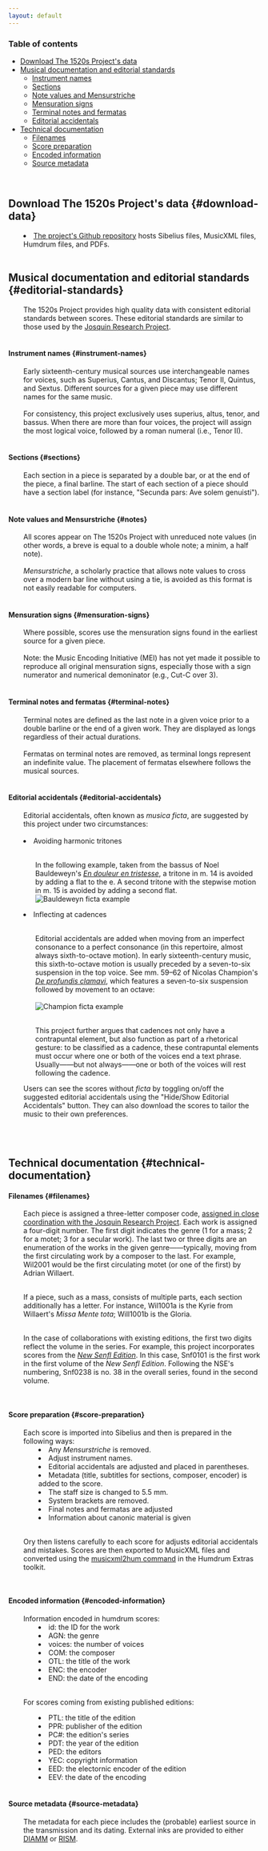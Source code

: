 ```yaml
---
layout: default
---
```


<style>
	#paragraph {
		padding-left: 30px;
	}
</style>

### Table of contents
- [Download The 1520s Project's data](#download-data)
- [Musical documentation and editorial standards](#editorial-standards)
	- [Instrument names](#instrument-names)
	- [Sections](#sections)
	- [Note values and Mensurstriche](#notes)
	- [Mensuration signs](#mensuration-signs)
	- [Terminal notes and fermatas](#terminal-notes)
	- [Editorial accidentals](#editorial-accidentals)
- [Technical documentation](#technical-documentation)
	- [Filenames](#filenames)
	- [Score preparation](#score-preparation)
	- [Encoded information](#encoded-information)
	- [Source metadata](#source-metadata)

<br>

## Download The 1520s Project's data {#download-data}

<div id="paragraph"><li><a href="https://github.com/benory/1520s-project-scores">The project's Github repository</a> hosts Sibelius files, MusicXML files, Humdrum files, and PDFs.</li></div>

<br>

## Musical documentation and editorial standards {#editorial-standards}

<div id="paragraph">The 1520s Project provides high quality data with consistent editorial standards between scores. These editorial standards are similar to those used by the <a href="https://josquin.stanford.edu/">Josquin Research Project</a>.</div>

<br>

#### Instrument names {#instrument-names}

<div id="paragraph">Early sixteenth-century musical sources use interchangeable names for voices, such as Superius, Cantus, and Discantus; Tenor II, Quintus, and Sextus. Different sources for a given piece may use different names for the same music. <br><br> For consistency, this project exclusively uses superius, altus, tenor, and bassus. When there are more than four voices, the project will assign the most logical voice, followed by a roman numeral (i.e., Tenor II).</div>

<br>

#### Sections {#sections}

<div id="paragraph">Each section in a piece is separated by a double bar, or at the end of the piece, a final barline. The start of each section of a piece should have a section label (for instance, "Secunda pars: Ave solem genuisti").</div>

<br>

#### Note values and Mensurstriche {#notes}

<div id="paragraph">All scores appear on The 1520s Project with unreduced note values (in other words, a breve is equal to a double whole note; a minim, a half note).<br><br><i>Mensurstriche</i>, a scholarly practice that allows note values to cross over a modern bar line without using a tie, is avoided as this format is not easily readable for computers.</div>

<br>

#### Mensuration signs {#mensuration-signs}

<div id="paragraph">Where possible, scores use the mensuration signs found in the earliest source for a given piece. <br><br> Note: the Music Encoding Initiative (MEI) has not yet made it possible to reproduce all original mensuration signs, especially those with a sign numerator and numerical demoninator (e.g., Cut-C over 3).

</div>

<br>

#### Terminal notes and fermatas {#terminal-notes}

<div id="paragraph">Terminal notes are defined as the last note in a given voice prior to a double barline or the end of a given work. They are displayed as longs regardless of their actual durations.<br><br> Fermatas on terminal notes are removed, as terminal longs represent an indefinite value. The placement of fermatas elsewhere follows the musical sources.</div>

<br>

#### Editorial accidentals {#editorial-accidentals}

<div id="paragraph">Editorial accidentals, often known as <i>musica ficta</i>, are suggested by this project under two circumstances:<br><br>
<li>Avoiding harmonic tritones</li> <br><ul>In the following example, taken from the bassus of Noel Bauldeweyn's <a href="https://1520s-project.org/work/?id=Bau3001"><i>En douleur en tristesse</i></a>, a tritone in m. 14 is avoided by adding a flat to the e. A second tritone with the stepwise motion in m. 15 is avoided by adding a second flat. <br><img src="/images/Bau3001_ficta_example.png" alt="Bauldeweyn ficta example"></ul>

<li>Inflecting at cadences</li> <br><ul>Editorial accidentals are added when moving from an imperfect consonance to a perfect consonance (in this repertoire, almost always sixth-to-octave motion). In early sixteenth-century music, this sixth-to-octave motion is usually preceded by a seven-to-six suspension in the top voice. See mm. 59–62 of Nicolas Champion's <a href="https://1520s-project.org/work/?id=Bau3001"><i>De profundis clamavi</i></a>, which features a seven-to-six suspension followed by movement to an octave: <br><br><img src="/images/Cha2001_ficta_example.png" alt="Champion ficta example"><br><br>

This project further argues that cadences not only have a contrapuntal element, but also function as part of a rhetorical gesture: to be classified as a cadence, these contrapuntal elements must occur where one or both of the voices end a text phrase. Usually——but not always——one or both of the voices will rest following the cadence.</ul>

Users can see the scores without <i>ficta</i> by toggling on/off the suggested editorial accidentals using the "Hide/Show Editorial Accidentals" button. They can also download the scores to tailor the music to their own preferences.</div>

<br><br>

## Technical documentation {#technical-documentation} 

#### Filenames {#filenames}

<div id="paragraph">Each piece is assigned a three-letter composer code, <a href="https://wiki.ccarh.org/wiki/Josquin_Project_encoding_standards#Composer_codes">assigned in close coordination with the Josquin Research Project</a>. Each work is assigned a four-digit number. The first digit indicates the genre (1 for a mass; 2 for a motet; 3 for a secular work). The last two or three digits are an enumeration of the works in the given genre——typically, moving from the first circulating work by a composer to the last. For example, Wil2001 would be the first circulating motet (or one of the first) by Adrian Willaert. <br><br>

If a piece, such as a mass, consists of multiple parts, each section additionally has a letter. For instance, Wil1001a is the Kyrie from Willaert's <i>Missa Mente tota</i>; Will1001b is the Gloria.<br><br>

In the case of collaborations with existing editions, the first two digits reflect the volume in the series. For example, this project incorporates scores from the <a href="https://senflonline-eng.com/new-senfl-edition/"><i>New Senfl Edition</i></a>. In this case, Snf0101 is the first work in the first volume of the <i>New Senfl Edition</i>. Following the NSE's numbering, Snf0238 is no. 38 in the overall series, found in the second volume.</div>

<br>

#### Score preparation {#score-preparation}

<div id="paragraph"> Each score is imported into Sibelius and then is prepared in the following ways:
<div id="paragraph"> 
	<li>Any <i>Mensurstriche</i> is removed.</li>
	<li>Adjust instrument names.</li>
	<li>Editorial accidentals are adjusted and placed in parentheses.</li>
	<li>Metadata (title, subtitles for sections, composer, encoder) is added to the score.</li>
	<li>The staff size is changed to 5.5 mm.</li>
	<li>System brackets are removed.</li>
	<li>Final notes and fermatas are adjusted</li>
	<li>Information about canonic material is given</li>
</div><br>

Ory then listens carefully to each score for adjusts editorial accidentals and mistakes. Scores are then exported to MusicXML files and converted using the <a href="https://extras.humdrum.org/man/xml2hum/">musicxml2hum command</a> in the Humdrum Extras toolkit.

</div>

<br>

#### Encoded information {#encoded-information}

<div id="paragraph"> Information encoded in humdrum scores:
<div id="paragraph"> 
	<li>id: the ID for the work</li>
	<li>AGN: the genre</li>
	<li>voices: the number of voices</li>
	<li>COM: the composer </li>
	<li>OTL: the title of the work</li>
	<li>ENC: the encoder</li>
	<li>END: the date of the encoding</li>
</div><br>

For scores coming from existing published editions:
<div id="paragraph"> 
	<li>PTL: the title of the edition</li>
	<li>PPR: publisher of the edition</li>
	<li>PC#: the edition's series</li>
	<li>PDT: the year of the edition</li>
	<li>PED: the editors</li>
	<li>YEC: copyright information</li>
	<li>EED: the electornic encoder of the edition</li>
	<li>EEV: the date of the encoding</li>
</div>
</div>

<br>

#### Source metadata {#source-metadata}

<div id="paragraph">The metadata for each piece includes the (probable) earliest source in the transmission and its dating. External inks are provided to either <a href="https://www.diamm.ac.uk/">DIAMM</a> or <a href="https://rism.online/">RISM</a>.</div>